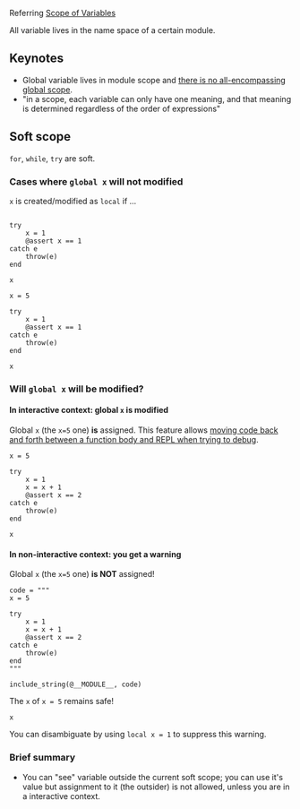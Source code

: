 
Referring [Scope of Variables](https://docs.julialang.org/en/v1/manual/variables-and-scoping/#scope-of-variables)


All variable lives in the name space of a certain module.


## Keynotes

- Global variable lives in module scope and [there is no all-encompassing global scope](https://docs.julialang.org/en/v1/manual/variables-and-scoping/#Global-Scope).
- "in a scope, each variable can only have one meaning, and that meaning is determined regardless of the order of expressions"


## Soft scope

`for`, `while`, `try` are soft.

### Cases where `global x` will not modified

`x` is created/modified as `local` if ...

```@repl

try
    x = 1
    @assert x == 1
catch e
    throw(e)
end

x

```


```@repl
x = 5

try
    x = 1
    @assert x == 1
catch e
    throw(e)
end

x

```

### Will `global x` will be modified?

#### In interactive context: global `x` is modified

Global `x` (the `x=5` one) **is** assigned. 
This feature allows [moving code back and forth between a function body and REPL when trying to debug](https://docs.julialang.org/en/v1/manual/variables-and-scoping/#on-soft-scope).


```@repl
x = 5

try
    x = 1
    x = x + 1
    @assert x == 2
catch e
    throw(e)
end

x

```

#### In non-interactive context: you get a warning

Global `x` (the `x=5` one) **is NOT** assigned!

```@example a789
code = """
x = 5

try
    x = 1
    x = x + 1
    @assert x == 2
catch e
    throw(e)
end
"""

include_string(@__MODULE__, code)

```

The `x` of `x = 5`  remains safe!

```@repl a789
x 
```

You can disambiguate by using `local x = 1` to suppress this warning.


### Brief summary

- You can "see" variable outside the current soft scope; you can use it's value but assignment to it (the outsider) is not allowed, unless you are in a interactive context.

